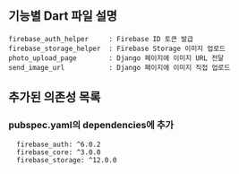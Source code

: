 
## 기능별 Dart 파일 설명
```
firebase_auth_helper     : Firebase ID 토큰 발급
firebase_storage_helper  : Firebase Storage 이미지 업로드
photo_upload_page        : Django 페이지에 이미지 URL 전달
send_image_url           : Django 페이지에 이미지 직접 업로드
```


## 추가된 의존성 목록
### pubspec.yaml의 dependencies에 추가


```
  firebase_auth: ^6.0.2
  firebase_core: ^3.0.0
  firebase_storage: ^12.0.0
```

